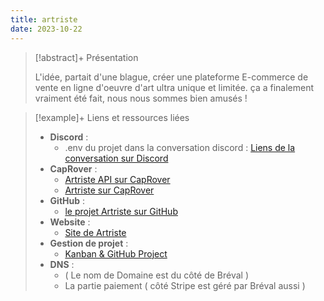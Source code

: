 ```yaml
---
title: artriste
date: 2023-10-22
---
```


> [!abstract]+ Présentation
> 
> L'idée, partait d'une blague, créer une plateforme E-commerce de vente en ligne d'oeuvre d'art ultra unique et limitée. 
> ça a finalement vraiment été fait, nous nous sommes bien amusés ! 
> 

> [!example]+ Liens et ressources liées
> 
> - **Discord** : 
> 	-  .env du projet dans la conversation discord : [Liens de la conversation sur Discord](https://discord.com/channels/749294142114496646/1046792533528817665) 
> - **CapRover** : 
> 	- [Artriste API sur CapRover](https://captain.beta.andy-cinquin.fr/#/apps/details/artriste-api)
> 	- [Artriste sur CapRover](https://captain.beta.andy-cinquin.fr/#/apps/details/artriste)
> - **GitHub** : 
> 	- [le projet Artriste sur GitHub](https://github.com/For-Hives/artriste-website)
> - **Website** : 
> 	- [Site de Artriste](https://artriste.cc/)
> - **Gestion de projet** : 
> 	- [Kanban & GitHub Project](https://github.com/orgs/For-Hives/projects/3)
> - **DNS** : 
> 	- ( Le nom de Domaine est du côté de Bréval )
> 	- La partie paiement ( côté Stripe est géré par Bréval aussi )
